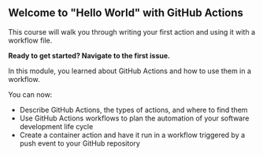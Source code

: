 ## Welcome to "Hello World" with GitHub Actions

This course will walk you through writing your first action and using it with a workflow file. 

**Ready to get started? Navigate to the first issue.**

In this module, you learned about GitHub Actions and how to use them in a workflow.

You can now:

- Describe GitHub Actions, the types of actions, and where to find them
- Use GitHub Actions workflows to plan the automation of your software development life cycle
- Create a container action and have it run in a workflow triggered by a push event to your GitHub repository
